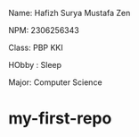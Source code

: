 Name: Hafizh Surya Mustafa Zen

NPM: 2306256343

Class: PBP KKI

HObby : Sleep

Major: Computer Science
# my-first-repo
